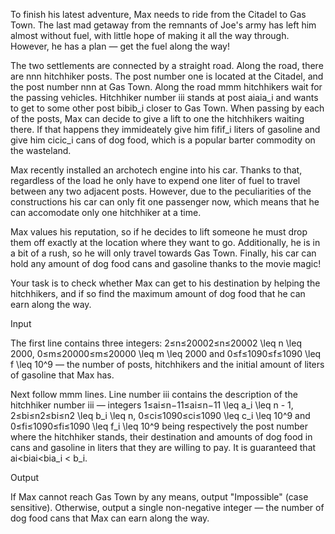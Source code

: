 To finish his latest adventure, Max needs to ride from the Citadel to Gas Town. The last mad getaway from the remnants of Joe's army has left him almost without fuel, with little hope of making it all the way through. However, he has a plan — get the fuel along the way!

The two settlements are connected by a straight road. Along the road, there are nnn hitchhiker posts. The post number one is located at the Citadel, and the post number nnn at Gas Town. Along the road mmm hitchhikers wait for the passing vehicles. Hitchhiker number iii stands at post aiaia\_i and wants to get to some other post bibib\_i closer to Gas Town. When passing by each of the posts, Max can decide to give a lift to one the hitchhikers waiting there. If that happens they immideately give him fifif\_i liters of gasoline and give him cicic\_i cans of dog food, which is a popular barter commodity on the wasteland.

Max recently installed an archotech engine into his car. Thanks to that, regardless of the load he only have to expend one liter of fuel to travel between any two adjacent posts. However, due to the peculiarities of the constructions his car can only fit one passenger now, which means that he can accomodate only one hitchhiker at a time.

Max values his reputation, so if he decides to lift someone he must drop them off exactly at the location where they want to go. Additionally, he is in a bit of a rush, so he will only travel towards Gas Town. Finally, his car can hold any amount of dog food cans and gasoline thanks to the movie magic!

Your task is to check whether Max can get to his destination by helping the hitchhikers, and if so find the maximum amount of dog food that he can earn along the way.

Input

The first line contains three integers: 2≤n≤20002≤n≤20002 \\leq n \\leq 2000, 0≤m≤20000≤m≤20000 \\leq m \\leq 2000 and 0≤f≤1090≤f≤1090 \\leq f \\leq 10^9 — the number of posts, hitchhikers and the initial amount of liters of gasoline that Max has.

Next follow mmm lines. Line number iii contains the description of the hitchhiker number iii — integers 1≤ai≤n−11≤ai≤n−11 \\leq a\_i \\leq n - 1, 2≤bi≤n2≤bi≤n2 \\leq b\_i \\leq n, 0≤ci≤1090≤ci≤1090 \\leq c\_i \\leq 10^9 and 0≤fi≤1090≤fi≤1090 \\leq f\_i \\leq 10^9 being respectively the post number where the hitchhiker stands, their destination and amounts of dog food in cans and gasoline in liters that they are willing to pay. It is guaranteed that ai<biai<bia\_i < b\_i.

Output

If Max cannot reach Gas Town by any means, output "Impossible" (case sensitive). Otherwise, output a single non-negative integer — the number of dog food cans that Max can earn along the way.